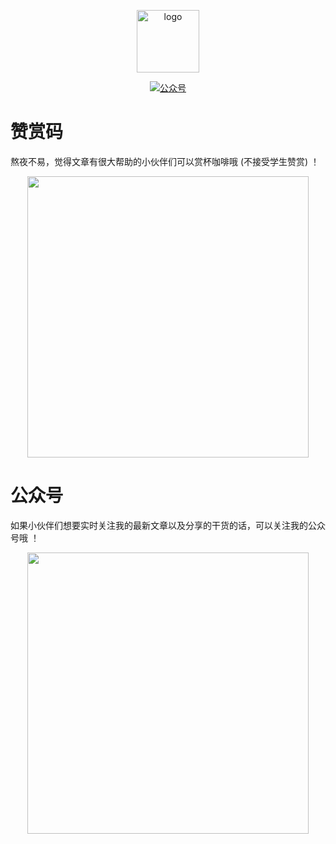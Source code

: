 <p align="center">
    <a href="https://github.com/shenbin-codeenjoy/CodeJourney" target="_blank" rel="noopener noreferrer">
        <img src="https://codeenjoy-1300139518.cos.ap-shanghai.myqcloud.com/code-jouyney/logo/favicon.png" alt="logo" width="100px">
    </a>
</p>

<p align="center">
    <a href="#公众号"><img src="https://img.shields.io/badge/公众号-码农乐享-important.svg" alt="公众号"></a>
</p>

# 赞赏码

熬夜不易，觉得文章有很大帮助的小伙伴们可以赏杯咖啡哦 (不接受学生赞赏) ！

<p align="center">
    <img src="https://codeenjoy-1300139518.cos.ap-shanghai.myqcloud.com/code-jouyney/logo/weixinpay.jpg" width="450px">
</p>

# 公众号

如果小伙伴们想要实时关注我的最新文章以及分享的干货的话，可以关注我的公众号哦 ！

<p align="center">
    <img src="https://codeenjoy-1300139518.cos.ap-shanghai.myqcloud.com/code-jouyney/logo/gongzhonghao.jpg" width="450px">
</p>